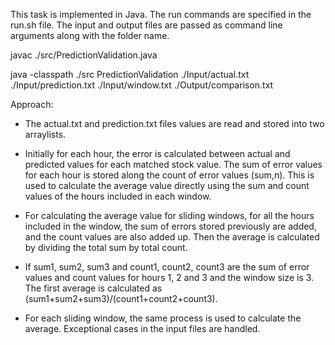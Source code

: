 This task is implemented in Java. The run commands are specified in the run.sh file. The input and output files are passed as command line arguments along with the folder name.

javac ./src/PredictionValidation.java

java -classpath ./src PredictionValidation ./Input/actual.txt ./Input/prediction.txt ./Input/window.txt ./Output/comparison.txt

Approach:

- The actual.txt and prediction.txt files values are read and stored into two arraylists. 

- Initially for each hour, the error is calculated between actual and predicted values for each matched stock value. The sum of error values for each hour is stored along the count of error values (sum,n). This is used to calculate the average value directly using the sum and count values of the hours included in each window.

- For calculating the average value for sliding windows, for all the hours included in the window, the sum of errors stored previously are added, and the count values are also added up. Then the average is calculated by dividing the total sum by total count.

- If sum1, sum2, sum3 and count1, count2, count3 are the sum of error values and count values for hours 1, 2 and 3 and the window size is 3. The first average is calculated as (sum1+sum2+sum3)/(count1+count2+count3).

- For each sliding window, the same process is used to calculate the average. Exceptional cases in the input files are handled.
